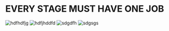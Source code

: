 # EVERY STAGE MUST HAVE ONE JOB


![hdfhdfjg](https://github.com/Sri-Learnings/Azure-Devops/assets/130881628/2dcf76e4-00da-42fd-a215-12a52799e482)
![hdfjhddfd](https://github.com/Sri-Learnings/Azure-Devops/assets/130881628/16bf7c9d-1bd9-4e3f-bc19-0a22479ea70e)
![sdgdfh](https://github.com/Sri-Learnings/Azure-Devops/assets/130881628/163cce1d-7644-494d-ba8c-f6247503aa8d)
![sdgsgs](https://github.com/Sri-Learnings/Azure-Devops/assets/130881628/fc19832b-88ac-48b3-970a-9dd8fca2bb58)
